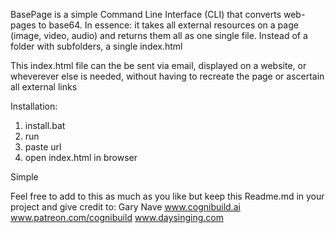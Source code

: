 BasePage is a simple Command Line Interface (CLI) that converts web-pages to base64.
In essence: it takes all external resources on a page (image, video, audio) and returns them all as one single file.  Instead of a folder with subfolders, a single index.html

This index.html file can the be sent via email, displayed on a website, or wheverever else is needed, without having to recreate the page or ascertain all external links

Installation:
1. install.bat
2. run
3. paste url
4. open index.html in browser

Simple

Feel free to add to this as much as you like but keep this Readme.md in your project and give credit to:
Gary Nave
www.cognibuild.ai
www.patreon.com/cognibuild
www.daysinging.com
